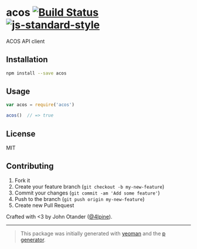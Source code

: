 # acos [![Build Status](https://secure.travis-ci.org/johnotander/acos.png?branch=master)](https://travis-ci.org/johnotander/acos) [![js-standard-style](https://img.shields.io/badge/code%20style-standard-brightgreen.svg?style=flat)](https://github.com/feross/standard)

ACOS API client

## Installation

```bash
npm install --save acos
```

## Usage

```javascript
var acos = require('acos')

acos()  // => true
```

## License

MIT

## Contributing

1. Fork it
2. Create your feature branch (`git checkout -b my-new-feature`)
3. Commit your changes (`git commit -am 'Add some feature'`)
4. Push to the branch (`git push origin my-new-feature`)
5. Create new Pull Request

Crafted with <3 by John Otander ([@4lpine](https://twitter.com/4lpine)).

***

> This package was initially generated with [yeoman](http://yeoman.io) and the [p generator](https://github.com/johnotander/generator-p.git).
